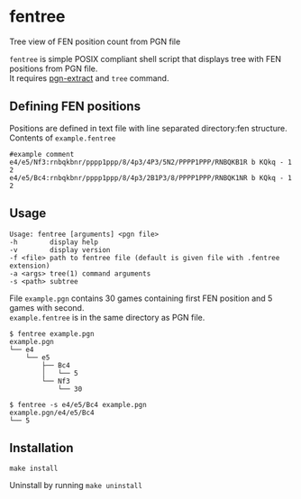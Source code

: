 # fentree
Tree view of FEN position count from PGN file

`fentree` is simple POSIX compliant shell script that displays tree with FEN positions from PGN file.\
It requires [pgn-extract](https://www.cs.kent.ac.uk/people/staff/djb/pgn-extract/) and `tree` command.

## Defining FEN positions
Positions are defined in text file with line separated directory:fen structure.\
Contents of `example.fentree`
```shell
#example comment
e4/e5/Nf3:rnbqkbnr/pppp1ppp/8/4p3/4P3/5N2/PPPP1PPP/RNBQKB1R b KQkq - 1 2
e4/e5/Bc4:rnbqkbnr/pppp1ppp/8/4p3/2B1P3/8/PPPP1PPP/RNBQK1NR b KQkq - 1 2
```

## Usage
```
Usage: fentree [arguments] <pgn file>
-h        display help
-v        display version
-f <file> path to fentree file (default is given file with .fentree extension)
-a <args> tree(1) command arguments
-s <path> subtree
```

File `example.pgn` contains 30 games containing first FEN position and 5 games with second.\
`example.fentree` is in the same directory as PGN file.
```
$ fentree example.pgn
example.pgn
└── e4
    └── e5
        ├── Bc4
        │   └── 5
        └── Nf3
            └── 30
```
```
$ fentree -s e4/e5/Bc4 example.pgn
example.pgn/e4/e5/Bc4
└── 5
```

## Installation
`make install`

Uninstall by running `make uninstall`
